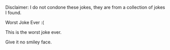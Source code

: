 Disclaimer: I do not condone these jokes, they are from a collection of jokes I found.

Worst Joke Ever :(

This is the worst joke ever.

Give it no smiley face.

